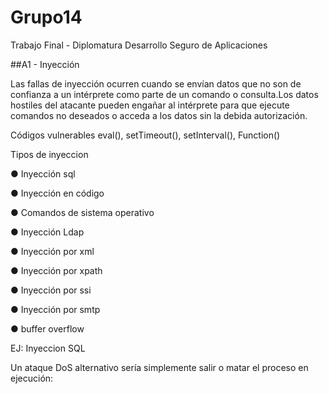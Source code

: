 # Grupo14
Trabajo Final - Diplomatura Desarrollo Seguro de Aplicaciones

##A1 - Inyección

Las fallas de inyección ocurren cuando se envían datos que no son de confianza a un intérprete como parte de un comando o consulta.Los datos hostiles del atacante pueden engañar al intérprete para que ejecute comandos no deseados o acceda a los datos sin la debida autorización.

Códigos vulnerables
eval(), setTimeout(), setInterval(), Function()

Tipos de inyeccion 

●	Inyección sql

●	Inyección en código

●	Comandos de sistema operativo

●	Inyección Ldap

●	Inyección por xml

●	Inyección por xpath

●	Inyección por ssi

●	Inyección por smtp

●	buffer overflow

EJ: Inyeccion SQL

Un ataque DoS alternativo sería simplemente salir o matar el proceso en ejecución:
